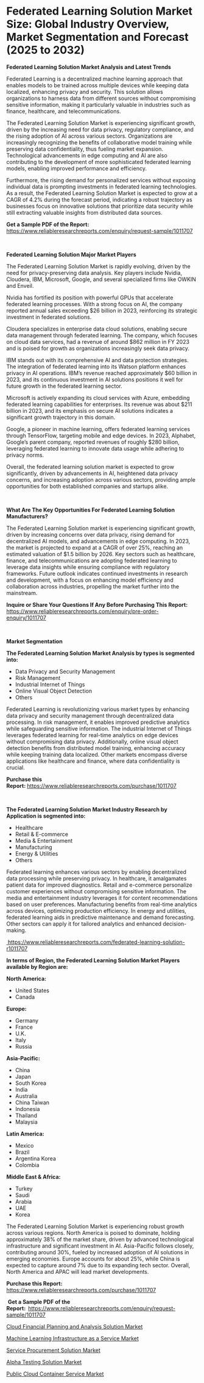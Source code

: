 <p><h1>Federated Learning Solution Market Size: Global Industry Overview, Market Segmentation and Forecast (2025 to 2032)</h1></p><p><strong>Federated Learning Solution Market Analysis and Latest Trends</strong></p>
<p><p>Federated Learning is a decentralized machine learning approach that enables models to be trained across multiple devices while keeping data localized, enhancing privacy and security. This solution allows organizations to harness data from different sources without compromising sensitive information, making it particularly valuable in industries such as finance, healthcare, and telecommunications.</p><p>The Federated Learning Solution Market is experiencing significant growth, driven by the increasing need for data privacy, regulatory compliance, and the rising adoption of AI across various sectors. Organizations are increasingly recognizing the benefits of collaborative model training while preserving data confidentiality, thus fueling market expansion. Technological advancements in edge computing and AI are also contributing to the development of more sophisticated federated learning models, enabling improved performance and efficiency.</p><p>Furthermore, the rising demand for personalized services without exposing individual data is prompting investments in federated learning technologies. As a result, the Federated Learning Solution Market is expected to grow at a CAGR of 4.2% during the forecast period, indicating a robust trajectory as businesses focus on innovative solutions that prioritize data security while still extracting valuable insights from distributed data sources.</p></p>
<p><strong>Get a Sample PDF of the Report:&nbsp;</strong> <a href="https://www.reliableresearchreports.com/enquiry/request-sample/1011707?utm_campaign=7&utm_medium=2&utm_source=Github&utm_content=ia&utm_term=08032025&utm_id=federated-learning-solution">https://www.reliableresearchreports.com/enquiry/request-sample/1011707</a></p>
<p>&nbsp;</p>
<p><strong>Federated Learning Solution Major Market Players</strong></p>
<p><p>The Federated Learning Solution Market is rapidly evolving, driven by the need for privacy-preserving data analysis. Key players include Nvidia, Cloudera, IBM, Microsoft, Google, and several specialized firms like OWKIN and Enveil.</p><p>Nvidia has fortified its position with powerful GPUs that accelerate federated learning processes. With a strong focus on AI, the company reported annual sales exceeding $26 billion in 2023, reinforcing its strategic investment in federated solutions.</p><p>Cloudera specializes in enterprise data cloud solutions, enabling secure data management through federated learning. The company, which focuses on cloud data services, had a revenue of around $862 million in FY 2023 and is poised for growth as organizations increasingly seek data privacy.</p><p>IBM stands out with its comprehensive AI and data protection strategies. The integration of federated learning into its Watson platform enhances privacy in AI operations. IBM’s revenue reached approximately $60 billion in 2023, and its continuous investment in AI solutions positions it well for future growth in the federated learning sector.</p><p>Microsoft is actively expanding its cloud services with Azure, embedding federated learning capabilities for enterprises. Its revenue was about $211 billion in 2023, and its emphasis on secure AI solutions indicates a significant growth trajectory in this domain.</p><p>Google, a pioneer in machine learning, offers federated learning services through TensorFlow, targeting mobile and edge devices. In 2023, Alphabet, Google’s parent company, reported revenues of roughly $280 billion, leveraging federated learning to innovate data usage while adhering to privacy norms.</p><p>Overall, the federated learning solution market is expected to grow significantly, driven by advancements in AI, heightened data privacy concerns, and increasing adoption across various sectors, providing ample opportunities for both established companies and startups alike.</p></p>
<p>&nbsp;</p>
<p><strong>What Are The Key Opportunities For Federated Learning Solution Manufacturers?</strong></p>
<p><p>The Federated Learning Solution market is experiencing significant growth, driven by increasing concerns over data privacy, rising demand for decentralized AI models, and advancements in edge computing. In 2023, the market is projected to expand at a CAGR of over 25%, reaching an estimated valuation of $1.5 billion by 2026. Key sectors such as healthcare, finance, and telecommunications are adopting federated learning to leverage data insights while ensuring compliance with regulatory frameworks. Future outlook indicates continued investments in research and development, with a focus on enhancing model efficiency and collaboration across industries, propelling the market further into the mainstream.</p></p>
<p><strong>Inquire or Share Your Questions If Any Before Purchasing This Report:</strong> <a href="https://www.reliableresearchreports.com/enquiry/pre-order-enquiry/1011707?utm_campaign=7&utm_medium=2&utm_source=Github&utm_content=ia&utm_term=08032025&utm_id=federated-learning-solution">https://www.reliableresearchreports.com/enquiry/pre-order-enquiry/1011707</a></p>
<p>&nbsp;</p>
<p><strong>Market Segmentation</strong></p>
<p><strong>The Federated Learning Solution Market Analysis by types is segmented into:</strong></p>
<p><ul><li>Data Privacy and Security Management</li><li>Risk Management</li><li>Industrial Internet of Things</li><li>Online Visual Object Detection</li><li>Others</li></ul></p>
<p><p>Federated Learning is revolutionizing various market types by enhancing data privacy and security management through decentralized data processing. In risk management, it enables improved predictive analytics while safeguarding sensitive information. The industrial Internet of Things leverages federated learning for real-time analytics on edge devices without compromising data privacy. Additionally, online visual object detection benefits from distributed model training, enhancing accuracy while keeping training data localized. Other markets encompass diverse applications like healthcare and finance, where data confidentiality is crucial.</p></p>
<p><strong>Purchase this Report:&nbsp;</strong><a href="https://www.reliableresearchreports.com/purchase/1011707?utm_campaign=7&utm_medium=2&utm_source=Github&utm_content=ia&utm_term=08032025&utm_id=federated-learning-solution">https://www.reliableresearchreports.com/purchase/1011707</a></p>
<p>&nbsp;</p>
<p><strong>The Federated Learning Solution Market Industry Research by Application is segmented into:</strong></p>
<p><ul><li>Healthcare</li><li>Retail & E-commerce</li><li>Media & Entertainment</li><li>Manufacturing</li><li>Energy & Utilities</li><li>Others</li></ul></p>
<p><p>Federated learning enhances various sectors by enabling decentralized data processing while preserving privacy. In healthcare, it amalgamates patient data for improved diagnostics. Retail and e-commerce personalize customer experiences without compromising sensitive information. The media and entertainment industry leverages it for content recommendations based on user preferences. Manufacturing benefits from real-time analytics across devices, optimizing production efficiency. In energy and utilities, federated learning aids in predictive maintenance and demand forecasting. Other sectors can apply it for tailored analytics and enhanced decision-making.</p></p>
<p><a href="https://www.reliableresearchreports.com/federated-learning-solution-r1011707?utm_campaign=7&utm_medium=2&utm_source=Github&utm_content=ia&utm_term=08032025&utm_id=federated-learning-solution">&nbsp;https://www.reliableresearchreports.com/federated-learning-solution-r1011707</a></p>
<p><strong>In terms of Region, the Federated Learning Solution Market Players available by Region are:</strong></p>
<p>
    <p> <strong> North America: </strong>
        <ul>
            <li>United States</li>
            <li>Canada</li>
        </ul>
        </p> 
    <p> <strong> Europe: </strong>
        <ul>
            <li>Germany</li>
            <li>France</li>
            <li>U.K.</li>
            <li>Italy</li>
            <li>Russia</li>
        </ul>
        </p> 
    <p> <strong> Asia-Pacific: </strong>
        <ul>
            <li>China</li>
            <li>Japan</li>
            <li>South Korea</li>
            <li>India</li>
            <li>Australia</li>
            <li>China Taiwan</li>
            <li>Indonesia</li>
            <li>Thailand</li>
            <li>Malaysia</li>
        </ul>
        </p> 
    <p> <strong> Latin America: </strong>
        <ul>
            <li>Mexico</li>
            <li>Brazil</li>
            <li>Argentina Korea</li>
            <li>Colombia</li>
        </ul>
        </p> 
    <p> <strong> Middle East & Africa: </strong>
        <ul>
            <li>Turkey</li>
            <li>Saudi</li>
            <li>Arabia</li>
            <li>UAE</li>
            <li>Korea</li>
        </ul>
    </p>
    </p>
<p><p>The Federated Learning Solution Market is experiencing robust growth across various regions. North America is poised to dominate, holding approximately 38% of the market share, driven by advanced technological infrastructure and significant investment in AI. Asia-Pacific follows closely, contributing around 30%, fueled by increased adoption of AI solutions in emerging economies. Europe accounts for about 25%, while China is expected to capture around 7% due to its expanding tech sector. Overall, North America and APAC will lead market developments.</p></p>
<p><strong>Purchase this Report: </strong><a href="https://www.reliableresearchreports.com/purchase/1011707?utm_campaign=7&utm_medium=2&utm_source=Github&utm_content=ia&utm_term=08032025&utm_id=federated-learning-solution">https://www.reliableresearchreports.com/purchase/1011707</a></p>
<p>&nbsp;<strong>Get a Sample PDF of the Report:&nbsp;&nbsp;</strong><a href="https://www.reliableresearchreports.com/enquiry/request-sample/1011707?utm_campaign=7&utm_medium=2&utm_source=Github&utm_content=ia&utm_term=08032025&utm_id=federated-learning-solution">https://www.reliableresearchreports.com/enquiry/request-sample/1011707</a></p>
<p><strong></strong></p>
<p><p><a href="https://github.com/gasiorgary79/Market-Research-Report-List-1/blob/main/cloud-financial-planning-and-analysis-solution-market.md?utm_campaign=7&utm_medium=2&utm_source=Github&utm_content=ia&utm_term=08032025&utm_id=federated-learning-solution">Cloud Financial Planning and Analysis Solution Market</a></p><p><a href="https://github.com/wyettillesr4/Market-Research-Report-List-1/blob/main/machine-learning-infrastructure-as-a-service-market.md?utm_campaign=7&utm_medium=2&utm_source=Github&utm_content=ia&utm_term=08032025&utm_id=federated-learning-solution">Machine Learning Infrastructure as a Service Market</a></p><p><a href="https://github.com/bufkamaiahi7/Market-Research-Report-List-1/blob/main/service-procurement-solution-market.md?utm_campaign=7&utm_medium=2&utm_source=Github&utm_content=ia&utm_term=08032025&utm_id=federated-learning-solution">Service Procurement Solution Market</a></p><p><a href="https://github.com/supashcriana/Market-Research-Report-List-1/blob/main/alpha-testing-solution-market.md?utm_campaign=7&utm_medium=2&utm_source=Github&utm_content=ia&utm_term=08032025&utm_id=federated-learning-solution">Alpha Testing Solution Market</a></p><p><a href="https://github.com/vigatoimrene04/Market-Research-Report-List-1/blob/main/public-cloud-container-service-market.md?utm_campaign=7&utm_medium=2&utm_source=Github&utm_content=ia&utm_term=08032025&utm_id=federated-learning-solution">Public Cloud Container Service Market</a></p></p>